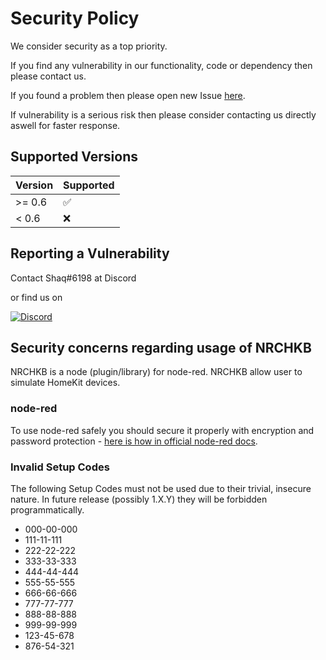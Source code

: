 # Security Policy

We consider security as a top priority.

If you find any vulnerability in our functionality, code or dependency then please contact us.

If you found a problem then please open new Issue [here](https://github.com/NRCHKB/node-red-contrib-homekit-bridged/issues).

If vulnerability is a serious risk then please consider contacting us directly aswell for faster response.

## Supported Versions

| Version | Supported          |
| ------- | ------------------ |
| >= 0.6  | :white_check_mark: |
| < 0.6   | :x:                |

## Reporting a Vulnerability

Contact Shaq#6198 at Discord

or find us on

[![Discord](https://img.shields.io/discord/586065987267330068.svg?label=Discord)](https://discord.gg/amwV5tq)

## Security concerns regarding usage of NRCHKB

NRCHKB is a node (plugin/library) for node-red. NRCHKB allow user to simulate HomeKit devices.

### node-red

To use node-red safely you should secure it properly with encryption and password protection - [here is how in official node-red docs](https://nodered.org/docs/security).

### Invalid Setup Codes

The following Setup Codes must not be used due to their trivial, insecure nature.
In future release (possibly 1.X.Y) they will be forbidden programmatically.

-   000-00-000
-   111-11-111
-   222-22-222
-   333-33-333
-   444-44-444
-   555-55-555
-   666-66-666
-   777-77-777
-   888-88-888
-   999-99-999
-   123-45-678
-   876-54-321
